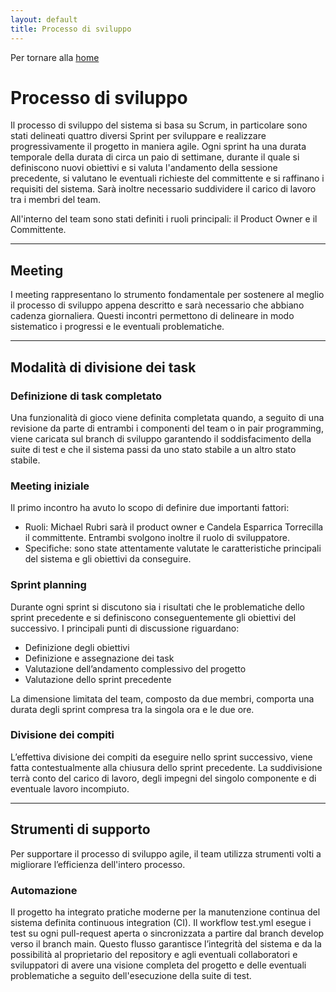 ```yaml
---
layout: default
title: Processo di sviluppo
---
```


Per tornare alla [home](index.md)

# Processo di sviluppo

Il processo di sviluppo del sistema si basa su Scrum, in particolare sono stati delineati quattro diversi Sprint per
sviluppare e realizzare progressivamente il progetto in maniera agile. Ogni sprint ha una durata temporale della durata
di circa un paio di settimane, durante il quale si definiscono nuovi obiettivi e si valuta l'andamento della sessione
precedente, si valutano le eventuali richieste del committente e si raffinano i requisiti del sistema. Sarà inoltre
necessario suddividere il carico di lavoro tra i membri del team.

All'interno del team sono stati definiti i ruoli principali: il Product Owner e il Committente.

---

## Meeting
I meeting rappresentano lo strumento fondamentale per sostenere al meglio il processo di sviluppo appena descritto
e sarà necessario che abbiano cadenza giornaliera. Questi incontri permettono di delineare in modo sistematico i
progressi e le eventuali problematiche.

---

## Modalità di divisione dei task

### Definizione di task completato
Una funzionalità di gioco viene definita completata quando, a seguito di una revisione da parte di entrambi i componenti
del team o in pair programming, viene caricata sul branch di sviluppo garantendo il soddisfacimento della suite di test
e che il sistema passi da uno stato stabile a un altro stato stabile.

### Meeting iniziale
Il primo incontro ha avuto lo scopo di definire due importanti fattori:
- Ruoli: Michael Rubri sarà il product owner e Candela Esparrica Torrecilla il committente. Entrambi svolgono inoltre il
ruolo di sviluppatore.
- Specifiche: sono state attentamente valutate le caratteristiche principali del sistema e gli obiettivi da conseguire.

### Sprint planning
Durante ogni sprint si discutono sia i risultati che le problematiche dello sprint precedente e si definiscono
conseguentemente gli obiettivi del successivo. I principali punti di discussione riguardano:
- Definizione degli obiettivi
- Definizione e assegnazione dei task
- Valutazione dell’andamento complessivo del progetto
- Valutazione dello sprint precedente

La dimensione limitata del team, composto da due membri, comporta una durata degli sprint compresa tra la singola ora
e le due ore.

### Divisione dei compiti
L’effettiva divisione dei compiti da eseguire nello sprint successivo, viene fatta contestualmente alla chiusura dello
sprint precedente. La suddivisione terrà conto del carico di lavoro, degli impegni del singolo componente e di eventuale
lavoro incompiuto.

---

## Strumenti di supporto
Per supportare il processo di sviluppo agile, il team utilizza strumenti volti a migliorare l’efficienza dell'intero
processo.

### Automazione
Il progetto ha integrato pratiche moderne per la manutenzione continua del sistema definita continuous integration
(CI). Il workflow test.yml esegue i test su ogni pull-request aperta o sincronizzata a partire dal branch develop verso
il branch main. Questo flusso garantisce l’integrità del sistema e da la possibilità al proprietario del repository e
agli eventuali collaboratori e sviluppatori di avere una visione completa del progetto e delle eventuali problematiche a
seguito dell'esecuzione della suite di test.